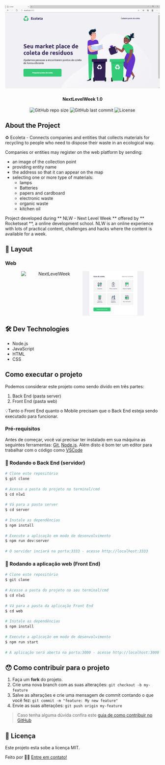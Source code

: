 <h1 align="center">
    <img alt="NextLevelWeek" title="#NextLevelWeek" src="public/assets/home.png" />
</h1>

<h4 align="center"> 
NextLevelWeek 1.0
</h4>

<p align="center">
 
  <img alt="GitHub repo size" src="https://img.shields.io/github/repo-size/ogab81/NLW1">

  <img alt="GitHub last commit" src="https://img.shields.io/github/last-commit/ogab81/NLW1">
 
  <img alt="License" src="https://img.shields.io/badge/license-MIT-brightgreen">

</p>


## About the Project

♻️ Ecoleta - Connects companies and entities that collects materials for recycling to people who need to dispose their waste in an ecological way.

Companies or entities may register on the web platform by sending:
- an image of the collection point
- providing entity name
- the address so that it can appear on the map
- selecting one or more type of materials:
  - lamps
  - Batteries
  - papers and cardboard
  - electronic waste
  - organic waste
  - kitchen oil

Project developed during ** NLW - Next Level Week ** offered by ** Rocketseat **, a online development school.
NLW is an online experience with lots of practical content, challenges and hacks where the content is available for a week.


## 🎨 Layout

### Web

<p align="center" style="display: flex; align-items: flex-start; justify-content: center;">
  <img alt="NextLevelWeek" title="#NextLevelWeek" src="public/assets/cadstro1.png" width="200px">

  <img alt="NextLevelWeek" title="#NextLevelWeek" src="public/assets/cadastro2.png" width="200px">
</p>

## 🛠 Dev Technologies

- Node.js
- JavaScript
- HTML
- CSS


## Como executar o projeto

Podemos considerar este projeto como sendo divido em três partes:
1. Back End (pasta server) 
2. Front End (pasta web)

💡Tanto o Front End quanto o Mobile precisam que o Back End esteja sendo executado para funcionar.

### Pré-requisitos

Antes de começar, você vai precisar ter instalado em sua máquina as seguintes ferramentas:
[Git](https://git-scm.com), [Node.js][nodejs]. 
Além disto é bom ter um editor para trabalhar com o código como [VSCode][vscode]

### 🎲 Rodando o Back End (servidor)

```bash
# Clone este repositório
$ git clone 

# Acesse a pasta do projeto no terminal/cmd
$ cd nlw1

# Vá para a pasta server
$ cd server

# Instale as dependências
$ npm install

# Execute a aplicação em modo de desenvolvimento
$ npm run dev:server

# O servidor inciará na porta:3333 - acesse http://localhost:3333 
```

### 🧭 Rodando a aplicação web (Front End)

```bash
# Clone este repositório
$ git clone 

# Acesse a pasta do projeto no seu terminal/cmd
$ cd nlw1

# Vá para a pasta da aplicação Front End
$ cd web

# Instale as dependências
$ npm install

# Execute a aplicação em modo de desenvolvimento
$ npm run start

# A aplicação será aberta na porta:3000 - acesse http://localhost:3000
```


## 😯 Como contribuir para o projeto

1. Faça um **fork** do projeto.
2. Crie uma nova branch com as suas alterações: `git checkout -b my-feature`
3. Salve as alterações e crie uma mensagem de commit contando o que você fez: `git commit -m "feature: My new feature"`
4. Envie as suas alterações: `git push origin my-feature`
> Caso tenha alguma dúvida confira este [guia de como contribuir no GitHub](https://github.com/firstcontributions/first-contributions)


## 📝 Licença

Este projeto esta sobe a licença MIT.

Feito por 👋🏽 [Entre em contato!](https://www.linkedin.com/in/)

[nodejs]: https://nodejs.org/
[typescript]: https://www.typescriptlang.org/
[expo]: https://expo.io/
[reactjs]: https://reactjs.org
[rn]: https://facebook.github.io/react-native/
[yarn]: https://yarnpkg.com/
[vscode]: https://code.visualstudio.com/
[vceditconfig]: https://marketplace.visualstudio.com/items?itemName=EditorConfig.EditorConfig
[license]: https://opensource.org/licenses/MIT
[vceslint]: https://marketplace.visualstudio.com/items?itemName=dbaeumer.vscode-eslint
[prettier]: https://marketplace.visualstudio.com/items?itemName=esbenp.prettier-vscode
[rs]: https://rocketseat.com.br
